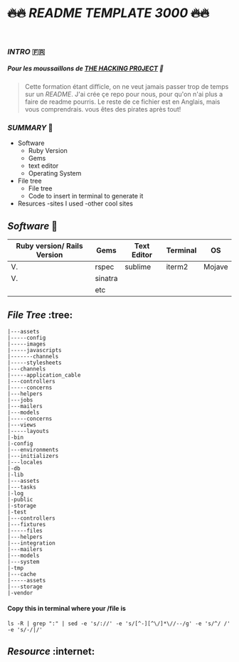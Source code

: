 # ~~:fire::fire:~~ ___README TEMPLATE 3000___ ~~:fire::fire:~~
</br>

### ___INTRO___ :fr:

##### Pour les moussaillons de [THE HACKING PR0JECT](https://www.thehackingproject.org) :parrot:
>Cette formation étant difficle, on ne veut jamais passer trop de temps sur un *README*.
>J'ai crée çe repo pour nous, pour qu'on n'ai plus a faire de readme pourris.
>Le reste de ce fichier est en Anglais, mais vous comprendrais. vous êtes des pirates après tout!

### ___SUMMARY___ :book:

- Software
    - Ruby Version
    - Gems
    - text editor
    - Operating System
- File tree
    - File tree
    - Code to insert in terminal to generate it
- Resurces
    -sites I used
    -other cool sites

## ___Software___ :robot:

| Ruby version/ Rails Version  | Gems  |  Text Editor |  Terminal |  OS |
|---|---|---|---|---|
| V.  | rspec  | sublime  |  iterm2 | Mojave  |
| V.  | sinatra  |   |   |   |
|   | etc  |   |   |   |

## ___File Tree___ :tree:

 ```|-app
 |---assets
 |-----config
 |-----images
 |-----javascripts
 |-------channels
 |-----stylesheets
 |---channels
 |-----application_cable
 |---controllers
 |-----concerns
 |---helpers
 |---jobs
 |---mailers
 |---models
 |-----concerns
 |---views
 |-----layouts
 |-bin
 |-config
 |---environments
 |---initializers
 |---locales
 |-db
 |-lib
 |---assets
 |---tasks
 |-log
 |-public
 |-storage
 |-test
 |---controllers
 |---fixtures
 |-----files
 |---helpers
 |---integration
 |---mailers
 |---models
 |---system
 |-tmp
 |---cache
 |-----assets
 |---storage
 |-vendor
 ```

#### Copy this in terminal where your /file is
```
ls -R | grep ":" | sed -e 's/://' -e 's/[^-][^\/]*\//--/g' -e 's/^/ /' -e 's/-/|/'
```

## ___Resource___ :internet:
